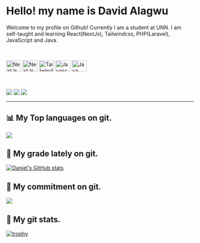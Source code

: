 # Hello! my name is David Alagwu

Welcome to my profile on Github! Currently I am a student at UNN.
I am self-taught and learning React(NextJs), Tailwindcss, PHP(Laravel), JavaScript and Java.

##

<div style="display: inline_block"><br>
  <img align="center" alt="NextJs icon" height="30" width="40" src="https://cdn.jsdelivr.net/gh/devicons/devicon@latest/icons/nextjs/nextjs-original.svg">
  <img align="center" alt="NextJs icon" height="30" width="40" src="https://cdn.jsdelivr.net/gh/devicons/devicon@latest/icons/laravel/laravel-original.svg">
  <img align="center" alt="Tailwindcss Icon" height="30" width="40" src="https://cdn.jsdelivr.net/gh/devicons/devicon@latest/icons/tailwindcss/tailwindcss-original.svg">
  <img align="center" alt="Javascript Icon" height="30" width="40" src="https://cdn.jsdelivr.net/gh/devicons/devicon@latest/icons/javascript/javascript-plain.svg">
  <img align="center" alt ="Java Icon" height="30" width="40" src="https://cdn.jsdelivr.net/gh/devicons/devicon@latest/icons/java/java-original.svg">
</div>

##

<div style="display: inline_block"><br>
  <a href="https://www.instagram.com/a.daviddivad/" target="_blank"><img src="https://img.shields.io/badge/-Instagram-%23E4405F?style=for-the-badge&logo=instagram&logoColor=white" target="_blank"></a>
  <a href="https://www.linkedin.com/in/davidalagwu" target="_blank"><img src="https://img.shields.io/badge/-LinkedIn-%230077B5?style=for-the-badge&logo=linkedin&logoColor=white" target="_blank"></a> 
  <a href = "mailto:alagwudavid@gmail.com"><img src="https://img.shields.io/badge/-Gmail-%23FF004F?style=for-the-badge&logo=gmail&logoColor=white" target="_blank"></a>   
</div>

---

## 📊 My Top languages on git.
<a href="http://www.github.com/Alagwudavid"><img src="https://github-readme-stats.vercel.app/api/top-langs/?username=Alagwudavid&theme=vision-friendly-merko&layout=compact&hide_border=true&title_color=0891b2&text_color=ffffff&icon_color=0891b2&bg_color=1c1917" /></a>

## 🦴 My grade lately on git.
<a href="http://www.github.com/Alagwudavid"><img src="https://github-readme-stats.vercel.app/api?username=Alagwudavid&show_icons=true&hide=&count_private=true&title_color=0891b2&text_color=ffffff&icon_color=0891b2&bg_color=1c1917&hide_border=true&show_icons=true" alt="Daniel's GitHub stats" /></a>

## 📖 My commitment on git.
<a href="http://www.github.com/Alagwudavid"><img src="https://github-readme-streak-stats.herokuapp.com/?user=Alagwudavid&background=1c1917&ring=0891b2&fire=0891b2&currStreakNum=ffffff&currStreakLabel=0891b2&sideNums=ffffff&sideLabels=ffffff&dates=ffffff&hide_border=true" /></a>

## 🥇 My git stats.
[![trophy](https://github-profile-trophy.vercel.app/?username=alagwudavid&theme=darkhub)](#)
